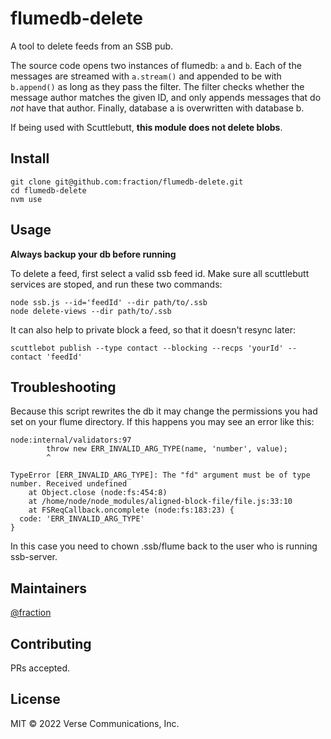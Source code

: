 # flumedb-delete

A tool to delete feeds from an SSB pub.

The source code opens two instances of flumedb: `a` and `b`. Each of the
messages are streamed with `a.stream()` and appended to be with `b.append()`
as long as they pass the filter. The filter checks whether the message author
matches the given ID, and only appends messages that do *not* have that author.
Finally, database a is overwritten with database b.

If being used with Scuttlebutt, **this module does not delete blobs**.


## Install

```
git clone git@github.com:fraction/flumedb-delete.git
cd flumedb-delete
nvm use
```

## Usage

**Always backup your db before running**

To delete a feed, first select a valid ssb feed id. Make sure all scuttlebutt 
services are stoped, and run these two commands:

```
node ssb.js --id='feedId' --dir path/to/.ssb
node delete-views --dir path/to/.ssb
```

It can also help to private block a feed, so that it doesn't resync later: 

```
scuttlebot publish --type contact --blocking --recps 'yourId' --contact 'feedId'
```

## Troubleshooting

Because this script rewrites the db it may change the permissions you had set on
your flume directory. If this happens you may see an error like this:

```
node:internal/validators:97
        throw new ERR_INVALID_ARG_TYPE(name, 'number', value);
        ^

TypeError [ERR_INVALID_ARG_TYPE]: The "fd" argument must be of type number. Received undefined
    at Object.close (node:fs:454:8)
    at /home/node/node_modules/aligned-block-file/file.js:33:10
    at FSReqCallback.oncomplete (node:fs:183:23) {
  code: 'ERR_INVALID_ARG_TYPE'
}
```

In this case you need to chown .ssb/flume back to the user who is running ssb-server.

## Maintainers

[@fraction](https://github.com/fraction)

## Contributing

PRs accepted.

## License

MIT © 2022 Verse Communications, Inc.
